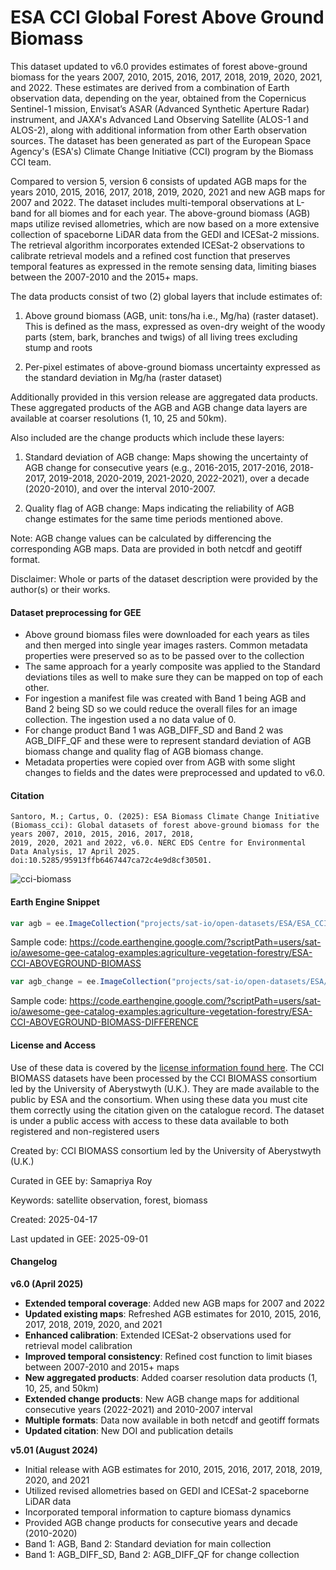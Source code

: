 # ESA CCI Global Forest Above Ground Biomass

This dataset updated to v6.0 provides estimates of forest above-ground biomass for the years 2007, 2010, 2015, 2016, 2017, 2018, 2019, 2020, 2021, and 2022. These estimates are derived from a combination of Earth observation data, depending on the year, obtained from the Copernicus Sentinel-1 mission, Envisat’s ASAR (Advanced Synthetic Aperture Radar) instrument, and JAXA's Advanced Land Observing Satellite (ALOS-1 and ALOS-2), along with additional information from other Earth observation sources. The dataset has been generated as part of the European Space Agency's (ESA's) Climate Change Initiative (CCI) program by the Biomass CCI team.

Compared to version 5, version 6 consists of updated AGB maps for the years 2010, 2015, 2016, 2017, 2018, 2019, 2020, 2021 and new AGB maps for 2007 and 2022. The dataset includes multi-temporal observations at L-band for all biomes and for each year. The above-ground biomass (AGB) maps utilize revised allometries, which are now based on a more extensive collection of spaceborne LiDAR data from the GEDI and ICESat-2 missions. The retrieval algorithm incorporates extended ICESat-2 observations to calibrate retrieval models and a refined cost function that preserves temporal features as expressed in the remote sensing data, limiting biases between the 2007-2010 and the 2015+ maps.

The data products consist of two (2) global layers that include estimates of:

1. Above ground biomass (AGB, unit: tons/ha i.e., Mg/ha) (raster dataset). This is defined as the mass, expressed as oven-dry weight of the woody parts (stem, bark, branches and twigs) of all living trees excluding stump and roots

2. Per-pixel estimates of above-ground biomass uncertainty expressed as the standard deviation in Mg/ha (raster dataset)

Additionally provided in this version release are aggregated data products. These aggregated products of the AGB and AGB change data layers are available at coarser resolutions (1, 10, 25 and 50km).

Also included are the change products which include these layers:

1. Standard deviation of AGB change: Maps showing the uncertainty of AGB change for consecutive years (e.g., 2016-2015, 2017-2016, 2018-2017, 2019-2018, 2020-2019, 2021-2020, 2022-2021), over a decade (2020-2010), and over the interval 2010-2007.

2. Quality flag of AGB change: Maps indicating the reliability of AGB change estimates for the same time periods mentioned above.

Note: AGB change values can be calculated by differencing the corresponding AGB maps. Data are provided in both netcdf and geotiff format.

Disclaimer: Whole or parts of the dataset description were provided by the author(s) or their works.

#### Dataset preprocessing for GEE
* Above ground biomass files were downloaded for each years as tiles and then merged into single year images rasters. Common metadata properties were preserved so as to be passed over to the collection
* The same approach for a yearly composite was applied to the Standard deviations tiles as well to make sure they can be mapped on top of each other.
* For ingestion a manifest file was created with Band 1 being AGB and Band 2 being SD so we could reduce the overall files for an image collection. The ingestion used a no data value of 0.
* For change product Band 1 was AGB_DIFF_SD and Band 2 was AGB_DIFF_QF and these were to represent standard deviation of AGB biomass change and quality flag of AGB biomass change.
* Metadata properties were copied over from AGB with some slight changes to fields and the dates were preprocessed and updated to v6.0.

#### Citation

```
Santoro, M.; Cartus, O. (2025): ESA Biomass Climate Change Initiative (Biomass_cci): Global datasets of forest above-ground biomass for the years 2007, 2010, 2015, 2016, 2017, 2018,
2019, 2020, 2021 and 2022, v6.0. NERC EDS Centre for Environmental Data Analysis, 17 April 2025. doi:10.5285/95913ffb6467447ca72c4e9d8cf30501.
```

![cci-biomass](https://github.com/aazuspan/snazzy/assets/6677629/f2269833-d283-4568-aba5-cadf928cb15c)

#### Earth Engine Snippet

```js
var agb = ee.ImageCollection("projects/sat-io/open-datasets/ESA/ESA_CCI_AGB");
```

Sample code:  https://code.earthengine.google.com/?scriptPath=users/sat-io/awesome-gee-catalog-examples:agriculture-vegetation-forestry/ESA-CCI-ABOVEGROUND-BIOMASS

```js
var agb_change = ee.ImageCollection("projects/sat-io/open-datasets/ESA/ESA_CCI_AGB_DIFF");
```

Sample code: https://code.earthengine.google.com/?scriptPath=users/sat-io/awesome-gee-catalog-examples:agriculture-vegetation-forestry/ESA-CCI-ABOVEGROUND-BIOMASS-DIFFERENCE

#### License and Access
Use of these data is covered by the [license information found here](http://artefacts.ceda.ac.uk/licences/specific_licences/esacci_biomass_terms_and_conditions.pdf). The CCI BIOMASS datasets have been processed by the CCI BIOMASS consortium led by the University
of Aberystwyth (U.K.). They are made available to the public by ESA and the consortium. When using these data you must cite them correctly using the citation given on the catalogue record. The dataset is under a public access with access to these data available to both registered and non-registered users

Created by: CCI BIOMASS consortium led by the University of Aberystwyth (U.K.)

Curated in GEE by: Samapriya Roy

Keywords: satellite observation, forest, biomass

Created: 2025-04-17

Last updated in GEE: 2025-09-01

#### Changelog

**v6.0 (April 2025)**
- **Extended temporal coverage**: Added new AGB maps for 2007 and 2022
- **Updated existing maps**: Refreshed AGB estimates for 2010, 2015, 2016, 2017, 2018, 2019, 2020, and 2021
- **Enhanced calibration**: Extended ICESat-2 observations used for retrieval model calibration
- **Improved temporal consistency**: Refined cost function to limit biases between 2007-2010 and 2015+ maps
- **New aggregated products**: Added coarser resolution data products (1, 10, 25, and 50km)
- **Extended change products**: New AGB change maps for additional consecutive years (2022-2021) and 2010-2007 interval
- **Multiple formats**: Data now available in both netcdf and geotiff formats
- **Updated citation**: New DOI and publication details

**v5.01 (August 2024)**
- Initial release with AGB estimates for 2010, 2015, 2016, 2017, 2018, 2019, 2020, and 2021
- Utilized revised allometries based on GEDI and ICESat-2 spaceborne LiDAR data
- Incorporated temporal information to capture biomass dynamics
- Provided AGB change products for consecutive years and decade (2010-2020)
- Band 1: AGB, Band 2: Standard deviation for main collection
- Band 1: AGB_DIFF_SD, Band 2: AGB_DIFF_QF for change collection
